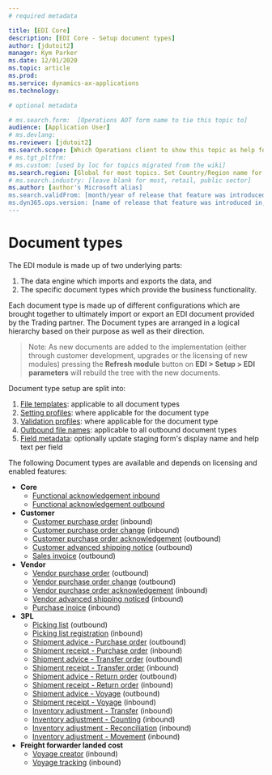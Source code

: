 ```yaml
---
# required metadata

title: [EDI Core]
description: [EDI Core - Setup document types]
author: [jdutoit2]
manager: Kym Parker
ms.date: 12/01/2020
ms.topic: article
ms.prod: 
ms.service: dynamics-ax-applications
ms.technology: 

# optional metadata

# ms.search.form:  [Operations AOT form name to tie this topic to]
audience: [Application User]
# ms.devlang: 
ms.reviewer: [jdutoit2]
ms.search.scope: [Which Operations client to show this topic as help for, to be set by content strategist, see list here: https://microsoft.sharepoint.com/teams/DynDoc/_layouts/15/WopiFrame.aspx?sourcedoc={23419e1c-eb64-42e9-aa9b-79875b428718}&action=edit&wd=target%28Core%20Dynamics%20AX%20CP%20requirements%2Eone%7C4CC185C0%2DEFAA%2D42CD%2D94B9%2D8F2A45E7F61A%2FVersions%20list%20for%20docs%20topics%7CC14BE630%2D5151%2D49D6%2D8305%2D554B5084593C%2F%29]
# ms.tgt_pltfrm: 
# ms.custom: [used by loc for topics migrated from the wiki]
ms.search.region: [Global for most topics. Set Country/Region name for localizations]
# ms.search.industry: [leave blank for most, retail, public sector]
ms.author: [author's Microsoft alias]
ms.search.validFrom: [month/year of release that feature was introduced in, in format yyyy-mm-dd]
ms.dyn365.ops.version: [name of release that feature was introduced in, see list here: https://microsoft.sharepoint.com/teams/DynDoc/_layouts/15/WopiFrame.aspx?sourcedoc={23419e1c-eb64-42e9-aa9b-79875b428718}&action=edit&wd=target%28Core%20Dynamics%20AX%20CP%20requirements%2Eone%7C4CC185C0%2DEFAA%2D42CD%2D94B9%2D8F2A45E7F61A%2FVersions%20list%20for%20docs%20topics%7CC14BE630%2D5151%2D49D6%2D8305%2D554B5084593C%2F%29]
---
```


# Document types

The EDI module is made up of two underlying parts: <br>
1. The data engine which imports and exports the data, and <br>
2. The specific document types which provide the business functionality. <br>

Each document type is made up of different configurations which are brought together to ultimately import or export an EDI document provided by the Trading partner.
The Document types are arranged in a logical hierarchy based on their purpose as well as their direction.

> Note: As new documents are added to the implementation (either through customer development, upgrades or the licensing of new modules) pressing the **Refresh module** button on **EDI > Setup > EDI parameters** will rebuild the tree with the new documents.

Document type setup are split into:
1. [File templates](DocumentTypes/File%20templates.md): applicable to all document types
2. [Setting profiles](DocumentTypes/Setting%20profiles.md): where applicable for the document type
3. [Validation profiles](DocumentTypes/Validation%20profiles.md): where applicable for the document type
4. [Outbound file names](DocumentTypes/Outbound%20filenames.md): applicable to all outbound document types
5. [Field metadata](DocumentTypes/Field%20metadata.md): optionally update staging form's display name and help text per field

The following Document types are available and depends on licensing and enabled features:
- **Core**
  - [Functional acknowledgement inbound](../DOCUMENTS/Functional%20acknowledgement%20inbound.md)
  - [Functional acknowledgement outbound](../DOCUMENTS/Functional%20acknowledgement%20outbound.md)
- **Customer**
  - [Customer purchase order](../../CUSTOMER/DOCUMENTS/Customer%20purchase%20order.md) (inbound)
  - [Customer purchase order change](../../CUSTOMER/DOCUMENTS/Customer%20purchase%20order%20change.md) (inbound)
  - [Customer purchase order acknowledgement](../../CUSTOMER/DOCUMENTS/Customer%20purchase%20order%20acknowledgement.md) (outbound)
  - [Customer advanced shipping notice](../../CUSTOMER/DOCUMENTS/Customer%20advanced%20shipping%20notice.md) (outbound)
  - [Sales invoice](../../CUSTOMER/DOCUMENTS/Sales%20invoice.md) (outbound)
- **Vendor**
  - [Vendor purchase order](../../VENDOR/DOCUMENTS/Vendor%20purchase%20order.md) (outbound)
  - [Vendor purchase order change](../../VENDOR/DOCUMENTS/Vendor%20purchase%20order%20change.md) (outbound)
  - [Vendor purchase order acknowledgement](../../VENDOR/DOCUMENTS/Vendor%20purchase%20order%20acknowledgement.md) (inbound)
  - [Vendor advanced shipping noticed](../../VENDOR/DOCUMENTS/Vendor%20advanced%20shipping%20notice.md) (inbound)
  - [Purchase inoice](../../VENDOR/DOCUMENTS/Purchase%20invoice.md) (inbound)
- **3PL**
  - [Picking list](../../3PL/DOCUMENTS/Picking%20list.md) (outbound)
  - [Picking list registration](../../3PL/DOCUMENTS/Picking%20list%20registration.md) (inbound)
  - [Shipment advice - Purchase order](../../3PL/DOCUMENTS/Shipment%20advice%20-%20Purchase%20order.md) (outbound)
  - [Shipment receipt - Purchase order](../../3PL/DOCUMENTS/Shipment%20receipt%20-%20Purchase%20order.md) (inbound)
  - [Shipment advice - Transfer order](../../3PL/DOCUMENTS/Shipment%20advice%20-%20Transfer%20order.md) (outbound)
  - [Shipment receipt - Transfer order](../../3PL/DOCUMENTS/Shipment%20receipt%20-%20Transfer%20order.md) (inbound)
  - [Shipment advice - Return order](../../3PL/DOCUMENTS/Shipment%20advice%20-%20Return%20order.md) (outbound)
  - [Shipment receipt - Return order](../../3PL/DOCUMENTS/Shipment%20receipt%20-%20Return%20order.md) (inbound)
  - [Shipment advice - Voyage](../../3PL/DOCUMENTS/Shipment%20advice%20-%20Voyage.md) (outbound)
  - [Shipment receipt - Voyage](../../3PL/DOCUMENTS/Shipment%20receipt%20-%20Voyage.md) (inbound)
  - [Inventory adjustment - Transfer](../../3PL/DOCUMENTS/Inventory%20adjustment%20-%20Transfer.md) (inbound)
  - [Inventory adjustment - Counting](../../3PL/DOCUMENTS/Inventory%20adjustment%20-%20Counting.md) (inbound)
  - [Inventory adjustment - Reconciliation](../../3PL/DOCUMENTS/Inventory%20adjustment%20-%20Reconciliation.md) (inbound)
  - [Inventory adjustment - Movement](../../3PL/DOCUMENTS/Inventory%20adjustment%20-%20Movement.md) (inbound)
- **Freight forwarder landed cost**
  - [Voyage creator](../../FREIGHT%20FORWARDER/DOCUMENTS/Voyage%20creator.md) (inbound)
  - [Voyage tracking](../../FREIGHT%20FORWARDER/DOCUMENTS/Voyage%20tracking.md) (inbound)
